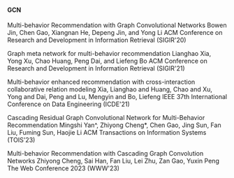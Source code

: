 #### GCN
Multi-behavior Recommendation with Graph Convolutional Networks
Bowen Jin, Chen Gao, Xiangnan He, Depeng Jin, and Yong Li
ACM Conference on Research and Development in Information Retrieval (SIGIR'20)

Graph meta network for multi-behavior recommendation
Lianghao Xia, Yong Xu, Chao Huang, Peng Dai, and Liefeng Bo
ACM Conference on Research and Development in Information Retrieval (SIGIR'21)

Multi-behavior enhanced recommendation with cross-interaction collaborative relation modeling
Xia, Lianghao and Huang, Chao and Xu, Yong and Dai, Peng and Lu, Mengyin and Bo, Liefeng
IEEE 37th International Conference on Data Engineering (ICDE'21)

Cascading Residual Graph Convolutional Network for Multi-Behavior Recommendation
Mingshi Yan^, Zhiyong Cheng*, Chen Gao, Jing Sun, Fan Liu, Fuming Sun, Haojie Li
ACM Transactions on Information Systems (TOIS'23)

Multi-behavior Recommendation with Cascading Graph Convolution Networks
Zhiyong Cheng, Sai Han, Fan Liu, Lei Zhu, Zan Gao, Yuxin Peng
The Web Conference 2023 (WWW'23)
